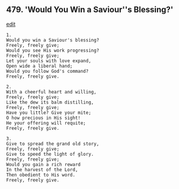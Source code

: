 
## 479.  'Would You Win a Saviour''s Blessing?'
[edit](https://docs.google.com/document/d/1VFEyRjOoVTpMXD-L1Cp-RMpH1k573cLu/edit?mode=html)



    1.
    Would you win a Saviour's blessing? 
    Freely, freely give; 
    Would you see His work progressing? 
    Freely, freely give; 
    Let your souls with love expand, 
    Open wide a liberal hand; 
    Would you follow God's command? 
    Freely, freely give. 

    2.
    With a cheerful heart and willing, 
    Freely, freely give; 
    Like the dew its balm distilling, 
    Freely, freely give; 
    Have you little? Give your mite; 
    O how precious in His sight! 
    He your offering will requite; 
    Freely, freely give. 

    3.
    Give to spread the grand old story, 
    Freely, freely give; 
    Give to speed the light of glory. 
    Freely, freely give; 
    Would you gain a rich reward 
    In the harvest of the Lord, 
    Then obedient to His word. 
    Freely, freely give.
